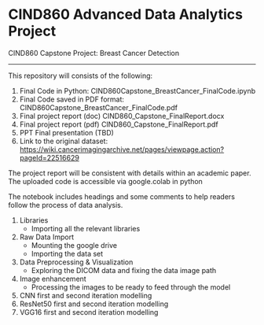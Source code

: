 # CIND860 Advanced Data Analytics Project
CIND860 Capstone Project: Breast Cancer Detection

---------------------------------------------------------------------------

This repository will consists of the following:
1. Final Code in Python:  CIND860Capstone_BreastCancer_FinalCode.ipynb
2. Final Code saved in PDF format: CIND860Capstone_BreastCancer_FinalCode.pdf
3. Final project report (doc) CIND860_Capstone_FinalReport.docx
4. Final project report (pdf) CIND860_Capstone_FinalReport.pdf
5. PPT Final presentation (TBD)
6. Link to the original dataset: https://wiki.cancerimagingarchive.net/pages/viewpage.action?pageId=22516629

The project report will be consistent with details within an academic paper.
The uploaded code is accessible via google.colab in python


The notebook includes headings and some comments to help readers follow the process of data analysis.
1. Libraries
   - Importing all the relevant libraries
3. Raw Data Import
    - Mounting the google drive
    - Importing the data set
5. Data Preprocessing & Visualization
   - Exploring the DICOM data and fixing the data image path
7. Image enhancement
   - Processing the images to be ready to feed through the model
9. CNN first and second iteration modelling 
10. ResNet50 first and second iteration modelling
11. VGG16 first and second iteration modelling
